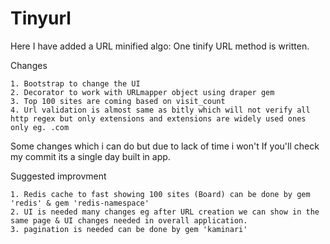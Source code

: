 # Tinyurl
Here I have added a URL minified algo: One tinify URL method is written. 
 
 Changes

 	1. Bootstrap to change the UI
 	2. Decorator to work with URLmapper object using draper gem
 	3. Top 100 sites are coming based on visit_count 
 	4. Url validation is almost same as bitly which will not verify all http regex but only extensions and extensions are widely used ones only eg. .com

 	
 Some changes which i can  do but due to lack of time i won't
 If you'll check my commit its a single day built in app.

 Suggested improvment

 	1. Redis cache to fast showing 100 sites (Board) can be done by gem 'redis' & gem 'redis-namespace'
 	2. UI is needed many changes eg after URL creation we can show in the same page & UI changes needed in overall application.
 	3. pagination is needed can be done by gem 'kaminari'


